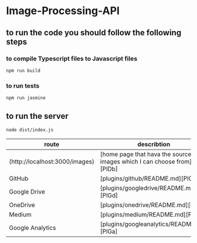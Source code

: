 # Image-Processing-API

## to run the code you should follow the following steps

### to compile Typescript files to Javascript files 
```sh
npm run build
```

### to run tests
```sh
npm run jasmine
```
## to run the server 
```sh
node dist/index.js
```


| route | describtion |
| ------ | ------ |
| (http://localhost:3000/images) | [home page that hava the source images which I can choose from][PlDb] |
| GitHub | [plugins/github/README.md][PlGh] |
| Google Drive | [plugins/googledrive/README.md][PlGd] |
| OneDrive | [plugins/onedrive/README.md][PlOd] |
| Medium | [plugins/medium/README.md][PlMe] |
| Google Analytics | [plugins/googleanalytics/README.md][PlGa] |
